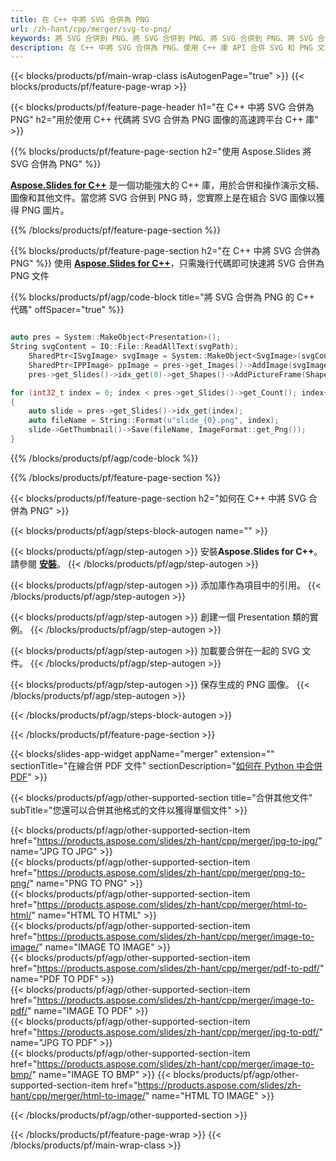 ```yaml
---
title: 在 C++ 中將 SVG 合併為 PNG
url: /zh-hant/cpp/merger/svg-to-png/
keywords: 將 SVG 合併到 PNG、將 SVG 合併到 PNG、將 SVG 合併到 PNG、將 SVG 合併到 PNG、C++ API、C++ 庫
description: 在 C++ 中將 SVG 合併為 PNG。使用 C++ 庫 API 合併 SVG 和 PNG 文件
---
```


{{< blocks/products/pf/main-wrap-class isAutogenPage="true" >}}
{{< blocks/products/pf/feature-page-wrap >}}

{{< blocks/products/pf/feature-page-header h1="在 C++ 中將 SVG 合併為 PNG" h2="用於使用 C++ 代碼將 SVG 合併為 PNG 圖像的高速跨平台 C++ 庫" >}}

{{% blocks/products/pf/feature-page-section h2="使用 Aspose.Slides 將 SVG 合併為 PNG" %}}

[**Aspose.Slides for C++**](https://products.aspose.com/slides/zh-hant/cpp/) 是一個功能強大的 C++ 庫，用於合併和操作演示文稿、圖像和其他文件。當您將 SVG 合併到 PNG 時，您實際上是在組合 SVG 圖像以獲得 PNG 圖片。

{{% /blocks/products/pf/feature-page-section %}}




{{% blocks/products/pf/feature-page-section  h2="在 C++ 中將 SVG 合併為 PNG" %}}
使用 [**Aspose.Slides for C++**](https://products.aspose.com/slides/zh-hant/cpp/)，只需幾行代碼即可快速將 SVG 合併為 PNG 文件

{{% blocks/products/pf/agp/code-block title="將 SVG 合併為 PNG 的 C++ 代碼" offSpacer="true" %}}
```cpp

auto pres = System::MakeObject<Presentation>();
String svgContent = IO::File::ReadAllText(svgPath);
	SharedPtr<ISvgImage> svgImage = System::MakeObject<SvgImage>(svgContent);
	SharedPtr<IPPImage> ppImage = pres->get_Images()->AddImage(svgImage);
	pres->get_Slides()->idx_get(0)->get_Shapes()->AddPictureFrame(ShapeType::Rectangle, 0.0f, 0.0f, static_cast<float>(ppImage->get_Width()), static_cast<float>(ppImage->get_Height()), ppImage);

for (int32_t index = 0; index < pres->get_Slides()->get_Count(); index++)
{
    auto slide = pres->get_Slides()->idx_get(index);
    auto fileName = String::Format(u"slide_{0}.png", index);
    slide->GetThumbnail()->Save(fileName, ImageFormat::get_Png());
}
```
{{% /blocks/products/pf/agp/code-block %}}

{{% /blocks/products/pf/feature-page-section %}}




{{< blocks/products/pf/feature-page-section  h2="如何在 C++ 中將 SVG 合併為 PNG" >}}


{{< blocks/products/pf/agp/steps-block-autogen name="" >}}


{{< blocks/products/pf/agp/step-autogen >}}
安裝**Aspose.Slides for C++**。請參閱 [**安裝**](https://docs.aspose.com/slides/cpp/installation/)。
{{< /blocks/products/pf/agp/step-autogen >}}

{{< blocks/products/pf/agp/step-autogen >}}
添加庫作為項目中的引用。
{{< /blocks/products/pf/agp/step-autogen >}}

{{< blocks/products/pf/agp/step-autogen >}}
創建一個 Presentation 類的實例。
{{< /blocks/products/pf/agp/step-autogen >}}

{{< blocks/products/pf/agp/step-autogen >}}
加載要合併在一起的 SVG 文件。
{{< /blocks/products/pf/agp/step-autogen >}}

{{< blocks/products/pf/agp/step-autogen >}}
保存生成的 PNG 圖像。
{{< /blocks/products/pf/agp/step-autogen >}}


{{< /blocks/products/pf/agp/steps-block-autogen >}}


{{< /blocks/products/pf/feature-page-section >}}




{{< blocks/slides-app-widget  appName="merger" extension="" sectionTitle="在線合併 PDF 文件" sectionDescription="[如何在 Python 中合併 PDF](https://products.aspose.com/slides/zh-hant/python-net/merge/pdf/)" >}}

{{< blocks/products/pf/agp/other-supported-section title="合併其他文件" subTitle="您還可以合併其他格式的文件以獲得單個文件" >}}
  
{{< blocks/products/pf/agp/other-supported-section-item href="https://products.aspose.com/slides/zh-hant/cpp/merger/jpg-to-jpg/" name="JPG TO JPG" >}}  
{{< blocks/products/pf/agp/other-supported-section-item href="https://products.aspose.com/slides/zh-hant/cpp/merger/png-to-png/" name="PNG TO PNG" >}}  
{{< blocks/products/pf/agp/other-supported-section-item href="https://products.aspose.com/slides/zh-hant/cpp/merger/html-to-html/" name="HTML TO HTML" >}}  
{{< blocks/products/pf/agp/other-supported-section-item href="https://products.aspose.com/slides/zh-hant/cpp/merger/image-to-image/" name="IMAGE TO IMAGE" >}}  
{{< blocks/products/pf/agp/other-supported-section-item href="https://products.aspose.com/slides/zh-hant/cpp/merger/pdf-to-pdf/" name="PDF TO PDF" >}}  
{{< blocks/products/pf/agp/other-supported-section-item href="https://products.aspose.com/slides/zh-hant/cpp/merger/image-to-pdf/" name="IMAGE TO PDF" >}}  
{{< blocks/products/pf/agp/other-supported-section-item href="https://products.aspose.com/slides/zh-hant/cpp/merger/jpg-to-pdf/" name="JPG TO PDF" >}}  
{{< blocks/products/pf/agp/other-supported-section-item href="https://products.aspose.com/slides/zh-hant/cpp/merger/image-to-bmp/" name="IMAGE TO BMP" >}} 
{{< blocks/products/pf/agp/other-supported-section-item href="https://products.aspose.com/slides/zh-hant/cpp/merger/html-to-image/" name="HTML TO IMAGE" >}}  
  


{{< /blocks/products/pf/agp/other-supported-section >}}

{{< /blocks/products/pf/feature-page-wrap >}}
{{< /blocks/products/pf/main-wrap-class >}}